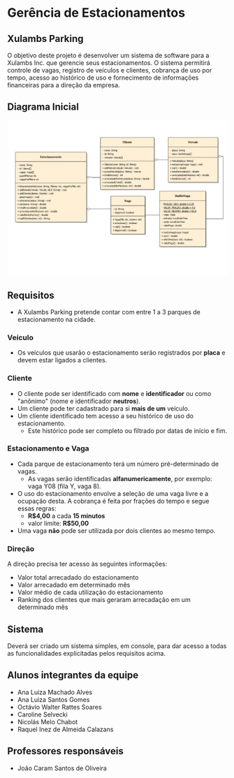 # Gerência de Estacionamentos

## Xulambs Parking

O objetivo deste projeto é desenvolver um sistema de software para a Xulambs Inc. que gerencie seus estacionamentos. O sistema permitirá controle de vagas, registro de veículos e clientes, cobrança de uso por tempo, acesso ao histórico de uso e fornecimento de informações financeiras para a direção da empresa.

## Diagrama Inicial

![](docs/diagramas/01_XulambsParking.png)

## Requisitos

- A Xulambs Parking pretende contar com entre 1 a 3 parques de estacionamento na cidade.

### Veículo

- Os veículos que usarão o estacionamento serão registrados por **placa** e devem estar ligados a clientes.

### Cliente

- O cliente pode ser identificado com **nome** e **identificador** ou como "anônimo" (nome e identificador **neutros**).
- Um cliente pode ter cadastrado para si **mais de um** veículo.
- Um cliente identificado tem acesso a seu histórico de uso do estacionamento.
  - Este histórico pode ser completo ou filtrado por datas de início e fim.

### Estacionamento e Vaga

- Cada parque de estacionamento terá um número pré-determinado de vagas.
  - As vagas serão identificadas **alfanumericamente**, por exemplo: vaga Y08 (fila Y, vaga 8).
- O uso do estacionamento envolve a seleção de uma vaga livre e a ocupação desta. A cobrança é feita por frações do tempo e segue essas regras:
  - **R$4,00** a cada **15 minutos**
  - valor limite: **R$50,00**
- Uma vaga **não** pode ser utilizada por dois clientes ao mesmo tempo.

### Direção

A direção precisa ter acesso às seguintes informações:

- Valor total arrecadado do estacionamento
- Valor arrecadado em determinado mês
- Valor médio de cada utilização do estacionamento
- Ranking dos clientes que mais geraram arrecadação em um determinado mês

## Sistema

Deverá ser criado um sistema simples, em console, para dar acesso a todas as funcionalidades explicitadas
pelos requisitos acima.

## Alunos integrantes da equipe

- Ana Luiza Machado Alves
- Ana Luiza Santos Gomes
- Octávio Walter Rattes Soares
- Caroline Selvecki
- Nicolás Melo Chabot
- Raquel Inez de Almeida Calazans

## Professores responsáveis

- João Caram Santos de Oliveira
